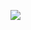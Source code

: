 <p align="center">
  
<img src="https://raw.githubusercontent.com/littledivy/littledivy/master/assets/o.gif"></img>

</p>
